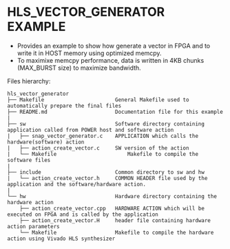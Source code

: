 # HLS_VECTOR_GENERATOR EXAMPLE

* Provides an example to show how generate a vector in FPGA and to write it in HOST memory using optimized memcpy. 
* To maximixe memcpy performance, data is written in 4KB chunks (MAX_BURST size) to maximize bandwidth.

Files hierarchy: 
```
hls_vector_generator
├── Makefile                       General Makefile used to automatically prepare the final files
├── README.md                      Documentation file for this example
|
├── sw                             Software directory containing application called from POWER host and software action
|   ├── snap_vector_generator.c    APPLICATION which calls the hardware(software) action
|   ├── action_create_vector.c     SW version of the action
|   └── Makefile		               Makefile to compile the software files
|
├── include                        Common directory to sw and hw
|   └── action_create_vector.h     COMMON HEADER file used by the application and the software/hardware action.
|
└── hw                             Hardware directory containing the hardware action
    ├── action_create_vector.cpp   HARDWARE ACTION which will be executed on FPGA and is called by the application 
    ├── action_create_vector.H     header file containing hardware action parameters
    └── Makefile                   Makefile to compile the hardware action using Vivado HLS synthesizer

```
